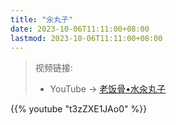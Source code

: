 ```yaml
---
title: "汆丸子"
date: 2023-10-06T11:11:00+08:00
lastmod: 2023-10-06T11:11:00+08:00
---
```


> 视频链接:
>
> - YouTube -> [老饭骨•水汆丸子](https://www.youtube.com/watch?v=t3zZXE1JAo0)

{{% youtube "t3zZXE1JAo0" %}}
